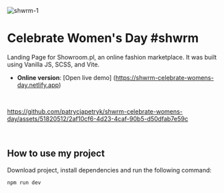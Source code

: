 
![shwrm-1](https://github.com/patrycjapetryk/shwrm-celebrate-womens-day/assets/51820512/49e7bec5-9e92-497b-b31d-57da9b58afe2)

# Celebrate Women's Day #shwrm

Landing Page for Showroom.pl, an online fashion marketplace. It was built using Vanilla JS, SCSS, and Vite.

- **Online version**: [Open live demo] (https://shwrm-celebrate-womens-day.netlify.app)

&nbsp;

https://github.com/patrycjapetryk/shwrm-celebrate-womens-day/assets/51820512/2af10cf6-4d23-4caf-90b5-d50dfab7e59c

&nbsp;

## How to use my project

Download project, install dependencies and run the following command:

```sh
npm run dev
```

